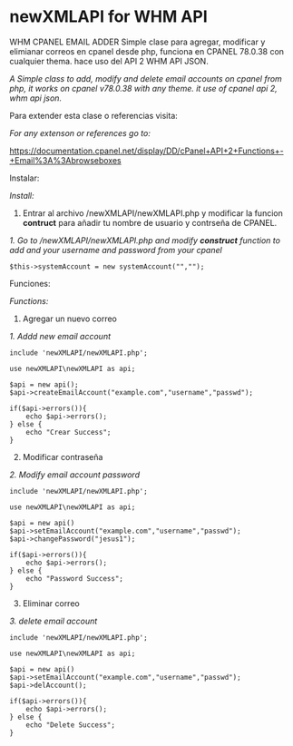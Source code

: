 # newXMLAPI for WHM API
WHM CPANEL EMAIL ADDER
Simple clase para agregar, modificar y elimianar correos en cpanel desde php, funciona en CPANEL 78.0.38 con cualquier thema.
hace uso del API 2 WHM API JSON.

*A Simple class to add, modify and delete email accounts on cpanel from php, it works on cpanel v78.0.38 with any theme. it use  of cpanel api 2, whm api json.*


Para extender esta clase o referencias visita: 

*For any extenson or references go to:*

https://documentation.cpanel.net/display/DD/cPanel+API+2+Functions+-+Email%3A%3Abrowseboxes

Instalar:

*Install:*

1. Entrar al archivo /newXMLAPI/newXMLAPI.php y modificar la funcion __contruct__ para añadir tu nombre de usuario y contrseña de CPANEL.

*1. Go to /newXMLAPI/newXMLAPI.php and modify __construct__ function to add and your username and password from your cpanel*

```
$this->systemAccount = new systemAccount("",""); 
```

Funciones:

*Functions:*

1. Agregar un nuevo correo

*1. Addd new email account*

```
include 'newXMLAPI/newXMLAPI.php';

use newXMLAPI\newXMLAPI as api;

$api = new api();
$api->createEmailAccount("example.com","username","passwd");

if($api->errors()){
    echo $api->errors();
} else {
    echo "Crear Success";
}
```
2. Modificar contraseña

*2. Modify email account password*
```
include 'newXMLAPI/newXMLAPI.php';

use newXMLAPI\newXMLAPI as api;

$api = new api()
$api->setEmailAccount("example.com","username","passwd");
$api->changePassword("jesus1");

if($api->errors()){
    echo $api->errors();
} else {
    echo "Password Success";
}
```
3. Eliminar correo

*3. delete email account*
```
include 'newXMLAPI/newXMLAPI.php';

use newXMLAPI\newXMLAPI as api;

$api = new api()
$api->setEmailAccount("example.com","username","passwd");
$api->delAccount();

if($api->errors()){
    echo $api->errors();
} else {
    echo "Delete Success";
}
```
